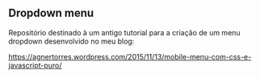 ## Dropdown menu

Repositório destinado à um antigo tutorial para a criação de um menu dropdown desenvolvido no meu blog:

https://agnertorres.wordpress.com/2015/11/13/mobile-menu-com-css-e-javascript-puro/
